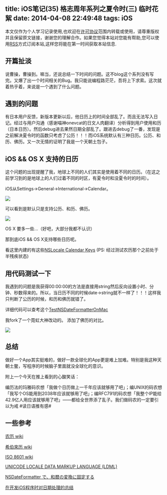 title: iOS笔记(35) 格志周年系列之夏令时(三) 临时花絮
date: 2014-04-08 22:49:48
tags: iOS
---

本文仅作为个人学习记录使用,也欢迎在[许可协议](http://creativecommons.org/licenses/by-nc/3.0/deed.zh)范围内转载或使用，请尊重版权并且保留原文链接，谢谢您的理解合作。如果您觉得本站对您能有帮助,您可以使用[RSS](https://iiiyu.com/atom.xml)方式订阅本站,这样您将能在第一时间获取本站信息.

## 开篇扯淡

说曹操，曹操到。嘛当，还说总结一下时间的问题。这不blog这个系列没有写完。又爆了出一个时间相关的Bug。我只能说编程路茫茫，吾将上下求索。这次就着热乎着，来说是一个遇到了什么问题。

## 遇到的问题
有日本用户反馈，新版本更新以后，他日历上的时间全部乱了。而且无法写入日记。经过与用户沟通（感谢喵神onevcat的日文人肉翻译）分析得到用户使用和历（日本日历）。然后debug进去果然日期全部乱了。跟进去debug了一番，发现是之前解决夏令时的函数只考虑了公历！！！而iOS系统默认有三种日历。公历、和历、佛历。又一次无情的证明了我是一个天朝土包子。

<!--more-->

## iOS && OS X 支持的日历

这个问题的出现提醒了我，地球上不同的人们其实是使用着不同的日历。（在这之前学习到的是地球上的人们过着不同的时区，有夏令时和没夏令时的时间）。

iOS从Settings->General->International->Calendar。

![](http://ww4.sinaimg.cn/large/a6d3226bgw1ef8l1icf7pj20hs0vkdgp.jpg)

可以看到是默认只是支持公历、和历、佛历。

![](http://ww4.sinaimg.cn/large/a6d3226bgw1ef8lfdww4aj20il0cewfz.jpg)

OS X 要多一些...（好吧，大部分我都不认识）

那到底iOS && OS X支持哪些日历呢。

看这里内建的有这些[NSLocale Calendar Keys](https://developer.apple.com/library/ios/documentation/Cocoa/Reference/Foundation/Classes/NSLocale_Class/Reference/Reference.html#jumpTo_50) (PS: 经过测试农历那个之前处于半残疾状态)


## 用代码测试一下
我遇到的问题是我获得00:00:00的方法是直接用string然后反向设置小时、分钟、秒数得来的。所以，当日历不同的时候date->string就不一样了！！！这样我只判断了公历的时候，和历和佛历就错了。

详细代码可以查考这个[TestNSDateFormatterOnMac](https://github.com/iiiyu/TestNSDateFormatterOnMac)

我fork了一个霓虹大神改动的。 添加了佛历的对比。

![](http://ww1.sinaimg.cn/large/a6d3226bgw1ef8m65ylz2j20lq0gtgo8.jpg)


## 总结

做好一个App其实挺难的，做好一款全球化的App更是难上加难。特别是我这种天朝土鳖，写程序的时候脑子里面就没全球化的意识。

附上一个今天在推上看到的心酸笑话：

编历法的玛雅码农想「我做个日历做上一千年应该就够用了吧」；编UNIX的码农想「我写个OS能用到2038年应该就够用了吧」；编RFC791的码农想「我整个IP能给42.9亿人用应该就够用了吧」——都给全世界添了乱子。我们做码农的一定要引以为戒 #读日语推有感#

## 一些参考

[农历 wiki](http://zh.wikipedia.org/wiki/農曆)

[希伯來历 wiki](http://zh.wikipedia.org/wiki/希伯來曆)

[ISO 8601 wiki](http://zh.wikipedia.org/wiki/ISO_8601)

[UNICODE LOCALE DATA MARKUP LANGUAGE (LDML)](http://www.unicode.org/reports/tr35/tr35-25.html#Date_Format_Patterns)

[NSDateFormatter で、和暦の変換に固定する](http://balunsoftware.jp/info/2013/06/nsdateformatter-japanese/)

[在开发iOS程序时对日期处理的总结](http://kevin-wu.net/ios-locale-and-calendar-tips/)
